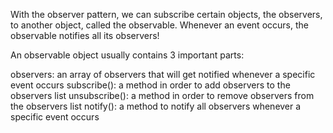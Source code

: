 With the observer pattern, we can subscribe certain objects, the observers, to another object, called the observable. Whenever an event occurs, the observable notifies all its observers!

An observable object usually contains 3 important parts:

observers: an array of observers that will get notified whenever a specific event occurs
subscribe(): a method in order to add observers to the observers list
unsubscribe(): a method in order to remove observers from the observers list
notify(): a method to notify all observers whenever a specific event occurs